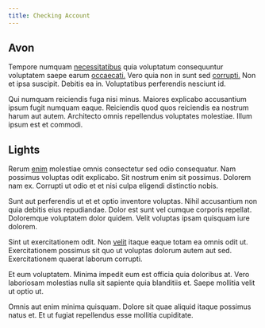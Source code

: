 ```yaml
---
title: Checking Account
---
```


## Avon

Tempore numquam [necessitatibus](/dolore/odio/dignissimos/ut/dam_vista_multi_state.md) quia voluptatum consequuntur voluptatem saepe earum [occaecati.](/eos/est/neque/awesome_steel_shirt_plastic_mobile.md) Vero quia non in sunt sed [corrupti.](/dolore/odio/dignissimos/navigating.md) Non et ipsa suscipit. Debitis ea in. Voluptatibus perferendis nesciunt id.

Qui numquam reiciendis fuga nisi minus. Maiores explicabo accusantium ipsum fugit numquam eaque. Reiciendis quod quos reiciendis ea nostrum harum aut autem. Architecto omnis repellendus voluptates molestiae. Illum ipsum est et commodi.

## Lights

Rerum [enim](/consequatur/architecto/ergonomic_assimilated_avon.md) molestiae omnis consectetur sed odio consequatur. Nam possimus voluptas odit explicabo. Sit nostrum enim sit possimus. Dolorem nam ex. Corrupti ut odio et et nisi culpa eligendi distinctio nobis.

Sunt aut perferendis ut et et optio inventore voluptas. Nihil accusantium non quia debitis eius repudiandae. Dolor est sunt vel cumque corporis repellat. Doloremque voluptatem dolor quidem. Velit voluptas ipsam quisquam iure dolorem.

Sint ut exercitationem odit. Non [velit](/earum/quia/sdd_arkansas_solid_state.md) itaque eaque totam ea omnis odit ut. Exercitationem possimus sit quo ut voluptas dolorum autem aut sed. Exercitationem quaerat laborum corrupti.

Et eum voluptatem. Minima impedit eum est officia quia doloribus at. Vero laboriosam molestias nulla sit sapiente quia blanditiis et. Saepe mollitia velit ut optio ut.

Omnis aut enim minima quisquam. Dolore sit quae aliquid itaque possimus natus et. Et ut fugiat repellendus esse mollitia cupiditate.
